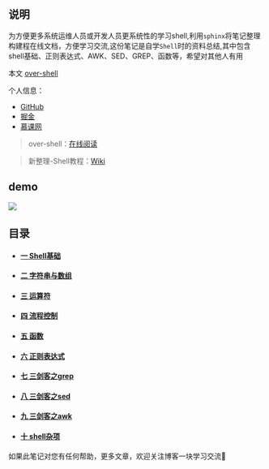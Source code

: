 ## 说明

为方便更多系统运维人员或开发人员更系统性的学习shell,利用`sphinx`将笔记整理构建程在线文档，方便学习交流,这份笔记是自学`Shell`时的资料总结,其中包含shell基础、正则表达式、AWK、SED、GREP、函数等，希望对其他人有用

本文 [over-shell](https://myshell-note.readthedocs.io/en/latest/)

个人信息：
- [GitHub](https://github.com/redhatxl)
- [掘金](https://juejin.im/user/5c36033fe51d456e4138b473/posts)
- [慕课网](https://www.imooc.com/u/1260704)

> over-shell：[在线阅读](https://myshell-note.readthedocs.io/en/latest/)

> 新整理-Shell教程：[Wiki](http://www.imooc.com/wiki/shelllesson) 
 

## demo

![](https://raw.githubusercontent.com/overnote/over-shell/master/source/shell-demo.png)

## 目录


* #### [一 Shell基础](https://myshell-note.readthedocs.io/en/latest/shell-01-%E5%9F%BA%E7%A1%80%E7%9F%A5%E8%AF%86.html)
* #### [二 字符串与数组](https://myshell-note.readthedocs.io/en/latest/shell-02-%E5%AD%97%E7%AC%A6%E4%B8%B2%E4%B8%8E%E6%95%B0%E7%BB%84.html)
* #### [三 运算符](https://myshell-note.readthedocs.io/en/latest/shell-03-%E8%BF%90%E7%AE%97%E7%AC%A6.html)
* #### [四 流程控制](https://myshell-note.readthedocs.io/en/latest/shell-04-%E6%B5%81%E7%A8%8B%E6%8E%A7%E5%88%B6.html)
* #### [五 函数](https://myshell-note.readthedocs.io/en/latest/shell-05-%E5%87%BD%E6%95%B0.html)
* #### [六 正则表达式](https://myshell-note.readthedocs.io/en/latest/shell-06-%E6%AD%A3%E5%88%99%E8%A1%A8%E8%BE%BE%E5%BC%8F.html)
* #### [七 三剑客之grep](https://myshell-note.readthedocs.io/en/latest/shell-07-%E4%B8%89%E5%89%91%E5%AE%A2-grep.html)
* #### [八 三剑客之sed](https://myshell-note.readthedocs.io/en/latest/shell-08-%E4%B8%89%E5%89%91%E5%AE%A2-sed.html)
* #### [九 三剑客之awk](https://myshell-note.readthedocs.io/en/latest/shell-09-%E4%B8%89%E5%89%91%E5%AE%A2-awk.html)
* #### [十 shell杂项](https://myshell-note.readthedocs.io/en/latest/shell-10-%E6%9D%82%E9%A1%B9.html)





如果此笔记对您有任何帮助，更多文章，欢迎关注博客一块学习交流🎉
